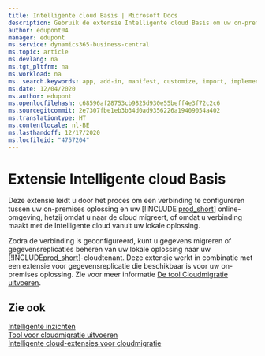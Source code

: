 ```yaml
---
title: Intelligente cloud Basis | Microsoft Docs
description: Gebruik de extensie Intelligente cloud Basis om uw on-premises oplossing te verbinden met Business Central online.
author: edupont04
manager: edupont
ms.service: dynamics365-business-central
ms.topic: article
ms.devlang: na
ms.tgt_pltfrm: na
ms.workload: na
ms. search.keywords: app, add-in, manifest, customize, import, implement
ms.date: 12/04/2020
ms.author: edupont
ms.openlocfilehash: c68596af28753cb9825d930e55beff4e3f72c2c6
ms.sourcegitcommit: 2e7307fbe1eb3b34d0ad9356226a19409054a402
ms.translationtype: HT
ms.contentlocale: nl-BE
ms.lasthandoff: 12/17/2020
ms.locfileid: "4757204"
---
```

# <a name="intelligent-cloud-base-extension"></a>Extensie Intelligente cloud Basis

Deze extensie leidt u door het proces om een verbinding te configureren tussen uw on-premises oplossing en uw [!INCLUDE [prod_short](includes/prod_short.md)] online-omgeving, hetzij omdat u naar de cloud migreert, of omdat u verbinding maakt met de Intelligente cloud vanuit uw lokale oplossing.  

Zodra de verbinding is geconfigureerd, kunt u gegevens migreren of gegevensreplicaties beheren van uw lokale oplossing naar uw [!INCLUDE[prod_short](includes/prod_short.md)]-cloudtenant. Deze extensie werkt in combinatie met een extensie voor gegevensreplicatie die beschikbaar is voor uw on-premises oplossing. Zie voor meer informatie [De tool Cloudmigratie uitvoeren](/dynamics365/business-central/dev-itpro/administration/migration-tool).  

## <a name="see-also"></a>Zie ook

[Intelligente inzichten](about-intelligent-cloud.md)  
[Tool voor cloudmigratie uitvoeren](/dynamics365/business-central/dev-itpro/administration/migration-tool)  
[Intelligente cloud-extensies voor cloudmigratie](ui-extensions-data-replication.md)  
